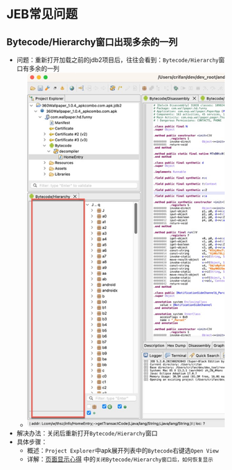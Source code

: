 # JEB常见问题

## Bytecode/Hierarchy窗口出现多余的一列

* 问题：重新打开加载之前的jdb2项目后，往往会看到：`Bytecode/Hierarchy`窗口有多余的一列
  * ![jeb_ui_bytecode_more_list](../assets/img/jeb_ui_bytecode_more_list.jpg)
* 解决办法：关闭后重新打开`Bytecode/Hierarchy`窗口
* 具体步骤：
  * 概述：`Project Explorer`中apk展开列表中的`Bytecode`右键选`Open View`
  * 详解：[页面显示心得](../usage_summary/ui_config/README.md) 中的`关闭Bytecode/Hierarchy窗口后，如何恢复显示`
